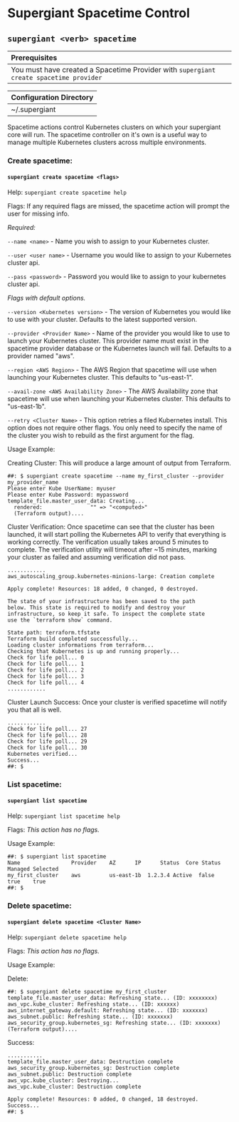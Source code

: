 [Spacetime]: /docs/cli/spacetime/spacetime.md  "Supergiant Spacetime Control"

# Supergiant Spacetime Control

## `supergiant <verb> spacetime`

| Prerequisites
| :---
| You must have created a Spacetime Provider with `supergiant create spacetime provider`

| Configuration Directory
| :---
| ~/.supergiant

Spacetime actions control Kubernetes clusters on which your supergiant core will run. The spacetime controller on it's own is a useful way to manage multiple Kubernetes clusters across multiple environments.

### Create spacetime:
#### `supergiant create spacetime <flags>`

Help: `supergiant create spacetime help`

Flags: If any required flags are missed, the spacetime action will prompt the user for missing info.

*Required:*

`--name <name>` - Name you wish to assign to your Kubernetes cluster.

`--user <user name>` - Username you would like to assign to your Kubernetes cluster api.

`--pass <password>` - Password you would like to assign to your kubernetes cluster api.

*Flags with default options.*

`--version <Kubernetes version>` - The version of Kubernetes you would like to use with your cluster. Defaults to the latest supported version.

`--provider <Provider Name>` - Name of the provider you would like to use to launch your Kubernetes cluster. This provider name must exist in the spacetime provider database or the Kubernetes launch will fail. Defaults to a provider named "aws".

`--region <AWS Region>` - The AWS Region that spacetime will use when launching your Kubernetes cluster. This defaults to "us-east-1".

`--avail-zone <AWS Availability Zone>` - The AWS Availability zone that spacetime will use when launching your Kubernetes cluster. This defaults to "us-east-1b".

`--retry <Cluster Name>` - This option retries a filed Kubernetes install. This option does not require other flags. You only need to specify the name of the cluster you wish to rebuild as the first argument for the flag.

Usage Example:

Creating Cluster: This will produce a large amount of output from Terraform.
```
##: $ supergiant create spacetime --name my_first_cluster --provider my_provider_name
Please enter Kube UserName: myuser
Please enter Kube Password: mypassword
template_file.master_user_data: Creating...
  rendered:               "" => "<computed>"
  (Terraform output)....
```
Cluster Verification: Once spacetime can see that the cluster has been launched, it will start polling the Kubernetes API to verify that everything is working correctly. The verification usually takes around 5 minutes to complete. The verification utility will timeout after ~15 minutes, marking your cluster as failed and assuming verification did not pass.
```
............
aws_autoscaling_group.kubernetes-minions-large: Creation complete

Apply complete! Resources: 18 added, 0 changed, 0 destroyed.

The state of your infrastructure has been saved to the path
below. This state is required to modify and destroy your
infrastructure, so keep it safe. To inspect the complete state
use the `terraform show` command.

State path: terraform.tfstate
Terraform build completed successfully...
Loading cluster informations from terraform...
Checking that Kubernetes is up and running properly...
Check for life poll... 0
Check for life poll... 1
Check for life poll... 2
Check for life poll... 3
Check for life poll... 4
............
```
Cluster Launch Success: Once your cluster is verified spacetime will notify you that all is well.
```
............
Check for life poll... 27
Check for life poll... 28
Check for life poll... 29
Check for life poll... 30
Kubernetes verified...
Success...
##: $
```

### List spacetime:
#### `supergiant list spacetime`

Help: `supergiant list spacetime help`

Flags: *This action has no flags.*

Usage Example:

```
##: $ supergiant list spacetime
Name		        Provider 	AZ		IP		Status	Core Status	Managed	Selected
my_first_cluster    aws 		us-east-1b	1.2.3.4	Active	false		true	true
##: $
```

### Delete spacetime:
#### `supergiant delete spacetime <Cluster Name>`

Help: `supergiant delete spacetime help`

Flags: *This action has no flags.*

Usage Example:

Delete:
```
##: $ supergiant delete spacetime my_first_cluster
template_file.master_user_data: Refreshing state... (ID: xxxxxxxx)
aws_vpc.kube_cluster: Refreshing state... (ID: xxxxxx)
aws_internet_gateway.default: Refreshing state... (ID: xxxxxxx)
aws_subnet.public: Refreshing state... (ID: xxxxxxx)
aws_security_group.kubernetes_sg: Refreshing state... (ID: xxxxxxx)
(Terraform output)....
```
Success:
```
...........
template_file.master_user_data: Destruction complete
aws_security_group.kubernetes_sg: Destruction complete
aws_subnet.public: Destruction complete
aws_vpc.kube_cluster: Destroying...
aws_vpc.kube_cluster: Destruction complete

Apply complete! Resources: 0 added, 0 changed, 18 destroyed.
Success...
##: $
```
